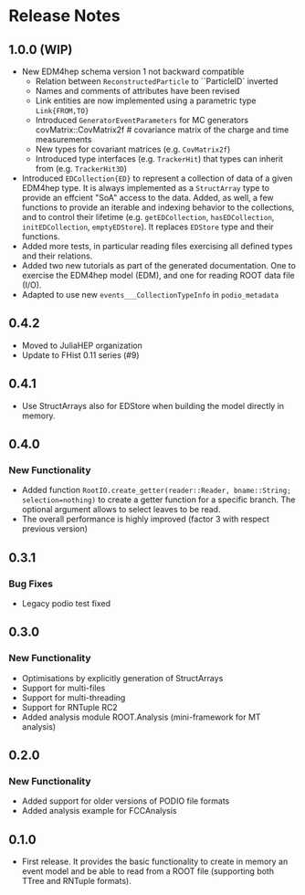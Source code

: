 
# Release Notes

## 1.0.0 (WIP)
- New EDM4hep schema version 1 not backward compatible
  - Relation between `ReconstructedParticle` to ``ParticleID` inverted
  - Names and comments of attributes have been revised
  - Link entities are now implemented using a parametric type `Link{FROM,TO}`
  - Introduced `GeneratorEventParameters` for MC generators
    covMatrix::CovMatrix2f           #  covariance matrix of the charge and time measurements 
  - New types for covariant matrices (e.g. `CovMatrix2f`)
  - Introduced type interfaces (e.g. `TrackerHit`) that types can inherit from (e.g. `TrackerHit3D`)
- Introduced `EDCollection{ED}` to represent a collection of data of a given EDM4hep type. It is always implemented as a `StructArray` type to provide an effcient "SoA" access to the data. Added, as well, a few functions to provide an iterable and indexing behavior to the collections, and to control their lifetime (e.g. `getEDCollection`, `hasEDCollection`, `initEDCollection`, `emptyEDStore`). It replaces `EDStore` type and their functions.
- Added more tests, in particular reading files exercising all defined types and their relations.
- Added two new tutorials as part of the generated documentation. One to exercise the EDM4hep model (EDM), and one for reading ROOT data file (I/O).
- Adapted to use new `events___CollectionTypeInfo` in `podio_metadata`

## 0.4.2
- Moved to JuliaHEP organization
- Update to FHist 0.11 series (#9)

## 0.4.1
- Use StructArrays also for EDStore when building the model directly in memory.

## 0.4.0
### New Functionality
- Added function `RootIO.create_getter(reader::Reader, bname::String; selection=nothing)` to create a getter function for a specific branch.
  The optional argument allows to select leaves to be read.
- The overall performance is highly improved (factor 3 with respect previous version)

## 0.3.1
### Bug Fixes
- Legacy podio test fixed

## 0.3.0
### New Functionality
- Optimisations by explicitly generation of StructArrays
- Support for multi-files
- Support for multi-threading
- Support for RNTuple RC2
- Added analysis module ROOT.Analysis (mini-framework for MT analysis)

## 0.2.0
### New Functionality
- Added support for older versions of PODIO file formats
- Added analysis example for FCCAnalysis

## 0.1.0
- First release. It provides the basic functionality to create in memory an event model and be able to read from a ROOT file (supporting both TTree and RNTuple formats).
